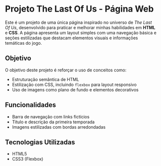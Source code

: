 # Projeto The Last Of Us - Página Web

Este é um projeto de uma única página inspirado no universo de *The Last Of Us*, desenvolvido para praticar e melhorar minhas habilidades em **HTML** e **CSS**. A página apresenta um layout simples com uma navegação básica e seções estilizadas que destacam elementos visuais e informações temáticas do jogo.

## Objetivo
O objetivo deste projeto é reforçar o uso de conceitos como:
- Estruturação semântica de HTML
- Estilização com CSS, incluindo `flexbox` para layout responsivo
- Uso de imagens como plano de fundo e elementos decorativos

## Funcionalidades
- Barra de navegação com links fictícios
- Título e descrição da primeira temporada
- Imagens estilizadas com bordas arredondadas

## Tecnologias Utilizadas
- HTML5
- CSS3 (Flexbox)

